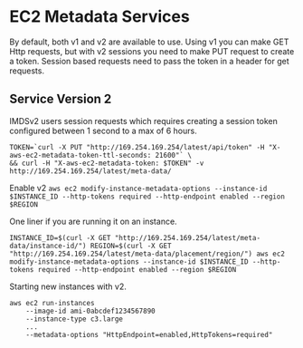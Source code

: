 # EC2 Metadata Services

By default, both v1 and v2 are available to use. Using v1 you can make GET Http requests, but with v2 sessions you need to make PUT request to create a token. Session based requests need to pass the token in a header for get requests.

## Service Version 2

IMDSv2 users session requests which requires creating a session token configured between 1 second to a max of 6 hours. 


```
TOKEN=`curl -X PUT "http://169.254.169.254/latest/api/token" -H "X-aws-ec2-metadata-token-ttl-seconds: 21600"` \
&& curl -H "X-aws-ec2-metadata-token: $TOKEN" -v http://169.254.169.254/latest/meta-data/
```

Enable v2
`aws ec2 modify-instance-metadata-options --instance-id $INSTANCE_ID --http-tokens required --http-endpoint enabled --region $REGION`

One liner if you are running it on an instance. 
```
INSTANCE_ID=$(curl -X GET "http://169.254.169.254/latest/meta-data/instance-id/") REGION=$(curl -X GET "http://169.254.169.254/latest/meta-data/placement/region/") aws ec2 modify-instance-metadata-options --instance-id $INSTANCE_ID --http-tokens required --http-endpoint enabled --region $REGION
```

Starting new instances with v2.
```
aws ec2 run-instances 
    --image-id ami-0abcdef1234567890 
    --instance-type c3.large 
	...
    --metadata-options "HttpEndpoint=enabled,HttpTokens=required"
```

